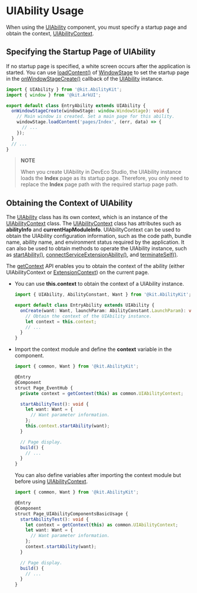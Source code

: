 # UIAbility Usage


When using the [UIAbility](../reference/apis-ability-kit/js-apis-app-ability-uiAbility.md) component, you must specify a startup page and obtain the context, [UIAbilityContext](../reference/apis-ability-kit/js-apis-inner-application-uiAbilityContext.md).


## Specifying the Startup Page of UIAbility

If no startup page is specified, a white screen occurs after the application is started. You can use [loadContent()](../reference/apis-arkui/js-apis-window.md#loadcontent9) of [WindowStage](../reference/apis-arkui/js-apis-window.md#windowstage9) to set the startup page in the [onWindowStageCreate()](../reference/apis-ability-kit/js-apis-app-ability-uiAbility.md#uiabilityonwindowstagecreate) callback of the [UIAbility](../reference/apis-ability-kit/js-apis-app-ability-uiAbility.md) instance.


```ts
import { UIAbility } from '@kit.AbilityKit';
import { window } from '@kit.ArkUI';

export default class EntryAbility extends UIAbility {
  onWindowStageCreate(windowStage: window.WindowStage): void {
    // Main window is created. Set a main page for this ability.
    windowStage.loadContent('pages/Index', (err, data) => {
      // ...
    });
  }
  // ...
}
```

> **NOTE**
>
> When you create UIAbility in DevEco Studio, the UIAbility instance loads the **Index** page as its startup page. Therefore, you only need to replace the **Index** page path with the required startup page path.


## Obtaining the Context of UIAbility

The [UIAbility](../reference/apis-ability-kit/js-apis-app-ability-uiAbility.md) class has its own context, which is an instance of the [UIAbilityContext](../reference/apis-ability-kit/js-apis-inner-application-uiAbilityContext.md) class. The [UIAbilityContext](../reference/apis-ability-kit/js-apis-inner-application-uiAbilityContext.md) class has attributes such as **abilityInfo** and **currentHapModuleInfo**. UIAbilityContext can be used to obtain the UIAbility configuration information, such as the code path, bundle name, ability name, and environment status required by the application. It can also be used to obtain methods to operate the UIAbility instance, such as [startAbility()](../reference/apis-ability-kit/js-apis-inner-application-uiAbilityContext.md#uiabilitycontextstartability), [connectServiceExtensionAbility()](../reference/apis-ability-kit/js-apis-inner-application-uiAbilityContext.md#uiabilitycontextconnectserviceextensionability), and [terminateSelf()](../reference/apis-ability-kit/js-apis-inner-application-uiAbilityContext.md#uiabilitycontextterminateself).

The [getContext](../reference/apis-arkui/js-apis-getContext.md#getcontext) API enables you to obtain the context of the ability (either UIAbilityContext or [ExtensionContext](../reference/apis-ability-kit/js-apis-inner-application-extensionContext.md)) on the current page.

- You can use **this.context** to obtain the context of a UIAbility instance.
  
  ```ts
  import { UIAbility, AbilityConstant, Want } from '@kit.AbilityKit';

  export default class EntryAbility extends UIAbility {
    onCreate(want: Want, launchParam: AbilityConstant.LaunchParam): void {
      // Obtain the context of the UIAbility instance.
      let context = this.context;
      // ...
    }
  }
  ```
  
- Import the context module and define the **context** variable in the component.
  
  ```ts
  import { common, Want } from '@kit.AbilityKit';

  @Entry
  @Component
  struct Page_EventHub {
    private context = getContext(this) as common.UIAbilityContext;

    startAbilityTest(): void {
      let want: Want = {
        // Want parameter information.
      };
      this.context.startAbility(want);
    }

    // Page display.
    build() {
      // ...
    }
  }
  ```

  You can also define variables after importing the context module but before using [UIAbilityContext](../reference/apis-ability-kit/js-apis-inner-application-uiAbilityContext.md).

  
  ```ts
  import { common, Want } from '@kit.AbilityKit';

  @Entry
  @Component
  struct Page_UIAbilityComponentsBasicUsage {
    startAbilityTest(): void {
      let context = getContext(this) as common.UIAbilityContext;
      let want: Want = {
        // Want parameter information.
      };
      context.startAbility(want);
    }

    // Page display.
    build() {
      // ...
    }
  }
  ```
